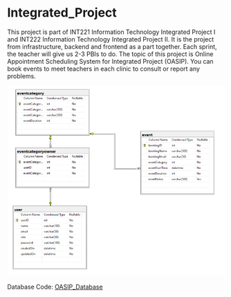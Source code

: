 # Integrated_Project

This project is part of INT221 Information Technology Integrated Project I and INT222 Information Technology Integrated Project II. It is the project from infrastructure, backend and frontend as a part together. Each sprint, the teacher will give us 2-3 PBIs to do. The topic of this project is Online Appointment Scheduling System for Integrated Project (OASIP). You can book events to meet teachers in each clinic to consult or report any problems.

![ER Diagram](er_diagram_OASIP.png)

Database Code: [OASIP_Database](./OASIP_Database.sql)
